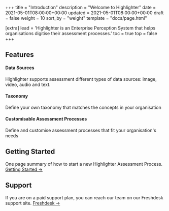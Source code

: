 +++
title = "Introduction"
description = "Welcome to Highlighter"
date = 2021-05-01T08:00:00+00:00
updated = 2021-05-01T08:00:00+00:00
draft = false
weight = 10
sort_by = "weight"
template = "docs/page.html"

[extra]
lead = 'Highlighter is an Enterprise Perception System that helps organisations digitise their assessment processes.'
toc = true
top = false
+++

## Features

#### Data Sources

Highlighter supports assessment different types of data sources: image, video, audio and text.

#### Taxonomy

Define your own taxonomy that matches the concepts in your organisation

#### Customisable Assessment Processes

Define and customise assessment processes that fit your organisation's needs

## Getting Started

One page summary of how to start a new Highlighter Assessment Process. [Getting Started →](../getting-started/)

## Support

If you are on a paid support plan, you can reach our team on our Freshdesk support site. [Freshdesk →](https://newaccount1632785401203.freshdesk.com/)
